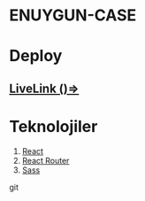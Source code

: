 # ENUYGUN-CASE

# Deploy

## [LiveLink ()=>](https://friendly-aryabhata-e17c57.netlify.app/)

# Teknolojiler

<ol>
  <li><a href="https://tr.reactjs.org/docs/getting-started.html">React</a></li>
  
  <li><a href="https://reactrouter.com/web/guides/quick-start">React Router</a></li>
  
   <li><a href="https://sass-lang.com/documentation">Sass </a></li>

</ol>
git 